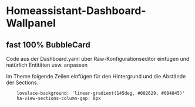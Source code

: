 # Homeassistant-Dashboard-Wallpanel

## fast 100% BubbleCard

Code aus der Dashboard.yaml über Raw-Konfigurationseditor einfügen und natürlich Entitäten usw. anpassen

Im Theme folgende Zeilen einfügen für den Hintergrund und die Abstände der Sections.
```
    lovelace-background: 'linear-gradient(145deg, #002629, #004045)'
    ha-view-sections-column-gap: 8px
```
